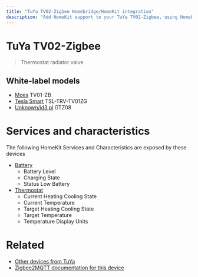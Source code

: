 ```yaml
---
title: "TuYa TV02-Zigbee Homebridge/HomeKit integration"
description: "Add HomeKit support to your TuYa TV02-Zigbee, using Homebridge, Zigbee2MQTT and homebridge-z2m."
---
```

<!---
This file has been GENERATED using src/docgen/docgen.ts
DO NOT EDIT THIS FILE MANUALLY!
-->
# TuYa TV02-Zigbee
> Thermostat radiator valve


## White-label models
* [Moes](../index.md#moes) TV01-ZB
* [Tesla Smart](../index.md#tesla_smart) TSL-TRV-TV01ZG
* [Unknown/id3.pl](../index.md#unknown_id3_pl) GTZ08

# Services and characteristics
The following HomeKit Services and Characteristics are exposed by
these devices

* [Battery](../../battery.md)
  * Battery Level
  * Charging State
  * Status Low Battery
* [Thermostat](../../climate.md)
  * Current Heating Cooling State
  * Current Temperature
  * Target Heating Cooling State
  * Target Temperature
  * Temperature Display Units


# Related
* [Other devices from TuYa](../index.md#tuya)
* [Zigbee2MQTT documentation for this device](https://www.zigbee2mqtt.io/devices/TV02-Zigbee.html)